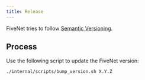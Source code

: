 ```yaml
---
title: Release
---
```


FiveNet tries to follow [Semantic Versioning](https://semver.org/).

## Process

Use the following script to update the FiveNet version:

```console
./internal/scripts/bump_version.sh X.Y.Z
```
